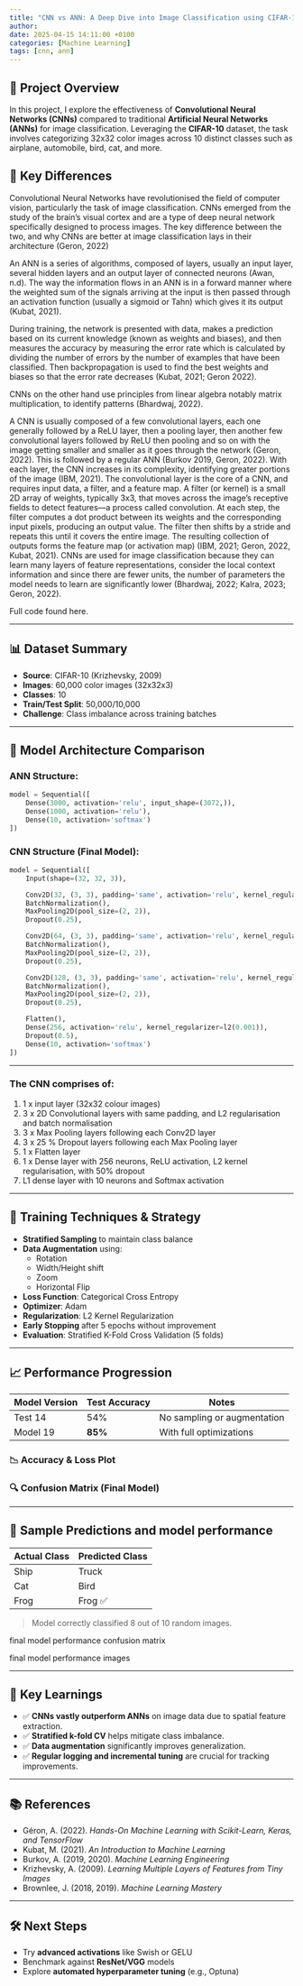 ```yaml
---
title: "CNN vs ANN: A Deep Dive into Image Classification using CIFAR-10"
author: 
date: 2025-04-15 14:11:00 +0100
categories: [Machine Learning]
tags: [cnn, ann]
---
```


## 📌 Project Overview

In this project, I explore the effectiveness of **Convolutional Neural Networks (CNNs)** compared to traditional **Artificial Neural Networks (ANNs)** for image classification. Leveraging the **CIFAR-10** dataset, the task involves categorizing 32x32 color images across 10 distinct classes such as airplane, automobile, bird, cat, and more.


## 🧠 Key Differences

Convolutional Neural Networks have revolutionised the field of computer vision, particularly the task of image classification. CNNs emerged from the study of the brain’s visual cortex and are a type of deep neural network specifically designed to process images. The key difference between the two, and why CNNs are better at image classification lays in their architecture (Geron, 2022)

An ANN is a series of algorithms, composed of layers, usually an input layer, several hidden layers and an output layer of connected neurons (Awan, n.d). The way the information flows in an ANN is in a forward manner where the weighted sum of the signals arriving at the input is then passed through an activation function (usually a sigmoid or Tahn) which gives it its output (Kubat, 2021).

During training, the network is presented with data, makes a prediction based on its current knowledge (known as weights and biases), and then measures the accuracy by measuring the error rate which is calculated by dividing the number of errors by the number of examples that have been classified. Then backpropagation is used to find the best weights and biases so that the error rate decreases (Kubat, 2021; Geron 2022).

CNNs on the other hand use principles from linear algebra notably matrix multiplication, to identify patterns (Bhardwaj, 2022).

A CNN is usually composed of a few convolutional layers, each one generally followed by a ReLU layer, then a pooling layer, then another few convolutional layers followed by ReLU then pooling and so on with the image getting smaller and smaller as it goes through the network (Geron, 2022). This is followed by a regular ANN (Burkov 2019, Geron, 2022). With each layer, the CNN increases in its complexity, identifying greater portions of the image (IBM, 2021).
The convolutional layer is the core of a CNN, and requires input data, a filter, and a feature map. A filter (or kernel) is a small 2D array of weights, typically 3x3, that moves across the image’s receptive fields to detect features—a process called convolution. At each step, the filter computes a dot product between its weights and the corresponding input pixels, producing an output value. The filter then shifts by a stride and repeats this until it covers the entire image. The resulting collection of outputs forms the feature map (or activation map) (IBM, 2021; Geron, 2022, Kubat, 2021). CNNs are used for image classification because they can learn many layers of feature representations, consider the local context information and since there are fewer units, the number of parameters the model needs to learn are significantly lower (Bhardwaj, 2022; Kalra, 2023; Geron, 2022).


Full code found here. 

---

## 📊 Dataset Summary

- **Source**: CIFAR-10 (Krizhevsky, 2009)  
- **Images**: 60,000 color images (32x32x3)  
- **Classes**: 10  
- **Train/Test Split**: 50,000/10,000  
- **Challenge**: Class imbalance across training batches

---

## 🧪 Model Architecture Comparison

### ANN Structure:
```python
model = Sequential([
    Dense(3000, activation='relu', input_shape=(3072,)),
    Dense(1000, activation='relu'),
    Dense(10, activation='softmax')
])
```

### CNN Structure (Final Model):
```python
model = Sequential([
    Input(shape=(32, 32, 3)),

    Conv2D(32, (3, 3), padding='same', activation='relu', kernel_regularizer=l2(0.001)),
    BatchNormalization(),
    MaxPooling2D(pool_size=(2, 2)),
    Dropout(0.25),

    Conv2D(64, (3, 3), padding='same', activation='relu', kernel_regularizer=l2(0.001)),
    BatchNormalization(),
    MaxPooling2D(pool_size=(2, 2)),
    Dropout(0.25),

    Conv2D(128, (3, 3), padding='same', activation='relu', kernel_regularizer=l2(0.001)),
    BatchNormalization(),
    MaxPooling2D(pool_size=(2, 2)),
    Dropout(0.25),

    Flatten(),
    Dense(256, activation='relu', kernel_regularizer=l2(0.001)),
    Dropout(0.5),
    Dense(10, activation='softmax')
])
```

---

### The CNN comprises of:

1.	1 x input layer (32x32 colour images)
2.	3 x 2D Convolutional layers with same padding, and L2 regularisation and batch normalisation
3.	3 x Max Pooling layers following each Conv2D layer
4.	3 x 25 % Dropout layers following each Max Pooling layer
5.	1 x Flatten layer 
6.	1 x Dense layer with 256 neurons, ReLU activation, L2 kernel regularisation, with 50% dropout
7.	L1 dense layer with 10 neurons and Softmax activation 


---

## 🧪 Training Techniques & Strategy

- **Stratified Sampling** to maintain class balance
- **Data Augmentation** using:
  - Rotation
  - Width/Height shift
  - Zoom
  - Horizontal Flip
- **Loss Function**: Categorical Cross Entropy
- **Optimizer**: Adam
- **Regularization**: L2 Kernel Regularization
- **Early Stopping** after 5 epochs without improvement
- **Evaluation**: Stratified K-Fold Cross Validation (5 folds)

---

## 📈 Performance Progression

| Model Version | Test Accuracy | Notes                        |
|---------------|---------------|-------------------------------|
| Test 14       | 54%           | No sampling or augmentation  |
| Model 19      | **85%**       | With full optimizations      |

### 📉 Accuracy & Loss Plot


### 🔍 Confusion Matrix (Final Model)


---

## 🔄 Sample Predictions and model performance

| Actual Class | Predicted Class |
|--------------|-----------------|
| Ship | Truck |
| Cat | Bird |
| Frog | Frog ✅ |

> Model correctly classified 8 out of 10 random images.

final model performance confusion matrix

final model performance images 

---

## 🧠 Key Learnings

- ✅ **CNNs vastly outperform ANNs** on image data due to spatial feature extraction.
- ✅ **Stratified k-fold CV** helps mitigate class imbalance.
- ✅ **Data augmentation** significantly improves generalization.
- ✅ **Regular logging and incremental tuning** are crucial for tracking improvements.

---

## 📚 References

- Géron, A. (2022). *Hands-On Machine Learning with Scikit-Learn, Keras, and TensorFlow*  
- Kubat, M. (2021). *An Introduction to Machine Learning*  
- Burkov, A. (2019, 2020). *Machine Learning Engineering*  
- Krizhevsky, A. (2009). *Learning Multiple Layers of Features from Tiny Images*  
- Brownlee, J. (2018, 2019). *Machine Learning Mastery*

---

## 🛠️ Next Steps

- Try **advanced activations** like Swish or GELU
- Benchmark against **ResNet/VGG** models
- Explore **automated hyperparameter tuning** (e.g., Optuna)
